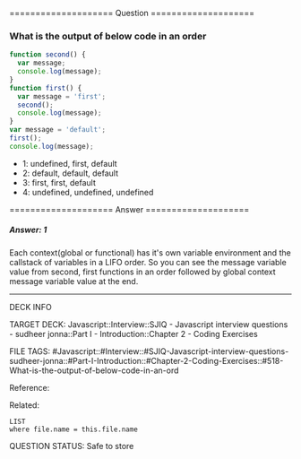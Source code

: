 ==================== Question ====================  

### What is the output of below code in an order

```javascript
function second() {
  var message;
  console.log(message);
}
function first() {
  var message = 'first';
  second();
  console.log(message);
}
var message = 'default';
first();
console.log(message);
```

- 1: undefined, first, default
- 2: default, default, default
- 3: first, first, default
- 4: undefined, undefined, undefined  

==================== Answer ====================  

##### Answer: 1

Each context(global or functional) has it's own variable environment and the
callstack of variables in a LIFO order. So you can see the message variable
value from second, first functions in an order followed by global context
message variable value at the end.

---

DECK INFO

TARGET DECK: Javascript::Interview::SJIQ - Javascript interview questions -
sudheer jonna::Part I - Introduction::Chapter 2 - Coding Exercises

FILE TAGS:
#Javascript::#Interview::#SJIQ-Javascript-interview-questions-sudheer-jonna::#Part-I-Introduction::#Chapter-2-Coding-Exercises::#518-What-is-the-output-of-below-code-in-an-ord

Reference:

Related:

```dataview
LIST
where file.name = this.file.name
```

QUESTION STATUS: Safe to store

